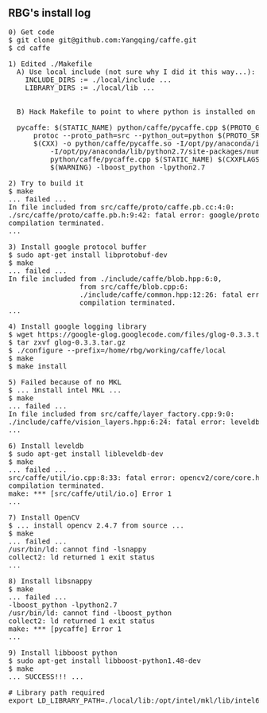 RBG's install log
---

<pre>
0) Get code
$ git clone git@github.com:Yangqing/caffe.git
$ cd caffe

1) Edited ./Makefile 
  A) Use local include (not sure why I did it this way...):
    INCLUDE_DIRS := ./local/include ...
    LIBRARY_DIRS := ./local/lib ...


  B) Hack Makefile to point to where python is installed on my system:

  pycaffe: $(STATIC_NAME) python/caffe/pycaffe.cpp $(PROTO_GEN_PY)
      protoc --proto_path=src --python_out=python $(PROTO_SRCS)
      $(CXX) -o python/caffe/pycaffe.so -I/opt/py/anaconda/include/python2.7 \
          -I/opt/py/anaconda/lib/python2.7/site-packages/numpy/core/include/ -shared \
          python/caffe/pycaffe.cpp $(STATIC_NAME) $(CXXFLAGS) $(LDFLAGS) \
          $(WARNING) -lboost_python -lpython2.7

2) Try to build it
$ make
... failed ...
In file included from src/caffe/proto/caffe.pb.cc:4:0:
./src/caffe/proto/caffe.pb.h:9:42: fatal error: google/protobuf/stubs/common.h: No
compilation terminated.
...

3) Install google protocol buffer
$ sudo apt-get install libprotobuf-dev
$ make
... failed ...
In file included from ./include/caffe/blob.hpp:6:0,
                 from src/caffe/blob.cpp:6:
                 ./include/caffe/common.hpp:12:26: fatal error: glog/logging.h: No
                 compilation terminated.
...

4) Install google logging library
$ wget https://google-glog.googlecode.com/files/glog-0.3.3.tar.gz
$ tar zxvf glog-0.3.3.tar.gz
$ ./configure --prefix=/home/rbg/working/caffe/local
$ make
$ make install

5) Failed because of no MKL
$ ... install intel MKL ...
$ make
... failed ...
In file included from src/caffe/layer_factory.cpp:9:0:
./include/caffe/vision_layers.hpp:6:24: fatal error: leveldb/db.h: No such file or directory
...

6) Install leveldb
$ sudo apt-get install libleveldb-dev
$ make
... failed ...
src/caffe/util/io.cpp:8:33: fatal error: opencv2/core/core.hpp: No such file or directory
compilation terminated.
make: *** [src/caffe/util/io.o] Error 1
...

7) Install OpenCV
$ ... install opencv 2.4.7 from source ...
$ make
... failed ...
/usr/bin/ld: cannot find -lsnappy
collect2: ld returned 1 exit status
...

8) Install libsnappy
$ make
... failed ...
-lboost_python -lpython2.7
/usr/bin/ld: cannot find -lboost_python
collect2: ld returned 1 exit status
make: *** [pycaffe] Error 1
...

9) Install libboost python
$ sudo apt-get install libboost-python1.48-dev
$ make
... SUCCESS!!! ...

# Library path required
export LD_LIBRARY_PATH=./local/lib:/opt/intel/mkl/lib/intel64:/usr/local/cuda/lib64

</pre>